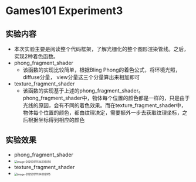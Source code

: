 # Games101 Experiment3

## 实验内容

- 本次实验主要是阅读整个代码框架，了解光栅化的整个图形渲染管线。之后，实现2种着色函数。
- phong_fragment_shader
  - 该函数的实现比较简单，根据Bling Phong的着色公式，将环境光照，diffuse分量， view分量这三个分量算出来相加即可
- texture_fragment_shader
  - 该函数的实现基于上述的phong_fragment_shader。phong_fragment_shader中，物体每个位置的颜色都是一样的，只是由于光线的原因，会有不同的着色效果。而在texture_fragment_shader中，物体每个位置的颜色，都由纹理决定，需要额外一步去获取纹理坐标，之后根据坐标得到相应的颜色



## 实验效果

- phong_fragment_shader
- <img src="C:\Users\i love china\AppData\Roaming\Typora\typora-user-images\image-20250511134235050.png" alt="image-20250511134235050" style="zoom:50%;" />
- texture_fragment_shader
- <img src="C:\Users\i love china\AppData\Roaming\Typora\typora-user-images\image-20250511134302915.png" alt="image-20250511134302915" style="zoom:50%;" />

